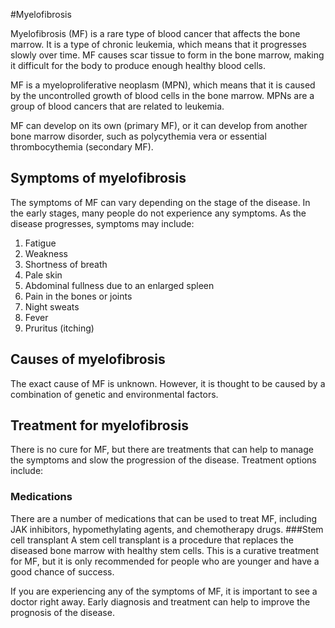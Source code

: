 #Myelofibrosis

Myelofibrosis (MF) is a rare type of blood cancer that affects the bone marrow. It is a type of chronic leukemia, which means that it progresses slowly over time. MF causes scar tissue to form in the bone marrow, making it difficult for the body to produce enough healthy blood cells.

MF is a myeloproliferative neoplasm (MPN), which means that it is caused by the uncontrolled growth of blood cells in the bone marrow. MPNs are a group of blood cancers that are related to leukemia.

MF can develop on its own (primary MF), or it can develop from another bone marrow disorder, such as polycythemia vera or essential thrombocythemia (secondary MF).

## Symptoms of myelofibrosis

The symptoms of MF can vary depending on the stage of the disease. In the early stages, many people do not experience any symptoms. As the disease progresses, symptoms may include:

1. Fatigue
2. Weakness
3. Shortness of breath
4. Pale skin
5. Abdominal fullness due to an enlarged spleen
6. Pain in the bones or joints
7. Night sweats
8. Fever
9. Pruritus (itching)

## Causes of myelofibrosis

The exact cause of MF is unknown. However, it is thought to be caused by a combination of genetic and environmental factors.

## Treatment for myelofibrosis

There is no cure for MF, but there are treatments that can help to manage the symptoms and slow the progression of the disease. Treatment options include:

### Medications
There are a number of medications that can be used to treat MF, including JAK inhibitors, hypomethylating agents, and chemotherapy drugs.
###Stem cell transplant
A stem cell transplant is a procedure that replaces the diseased bone marrow with healthy stem cells. This is a curative treatment for MF, but it is only recommended for people who are younger and have a good chance of success.

If you are experiencing any of the symptoms of MF, it is important to see a doctor right away. Early diagnosis and treatment can help to improve the prognosis of the disease.
